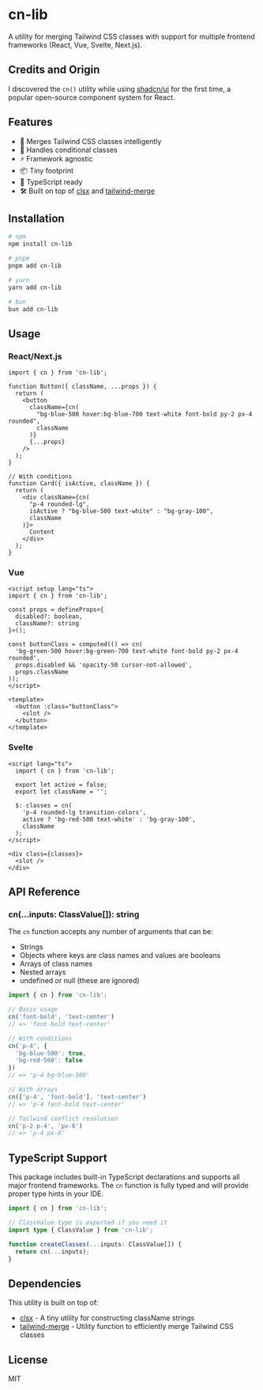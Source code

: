 # cn-lib

A utility for merging Tailwind CSS classes with support for multiple frontend frameworks (React, Vue, Svelte, Next.js).

## Credits and Origin

I discovered the `cn()` utility while using [shadcn/ui](https://ui.shadcn.com/) for the first time, a popular open-source component system for React.

## Features

- 🎨 Merges Tailwind CSS classes intelligently
- 🔄 Handles conditional classes
- ⚡ Framework agnostic
- 📦 Tiny footprint
- 🔧 TypeScript ready
- 🛠️ Built on top of [clsx](https://github.com/lukeed/clsx) and [tailwind-merge](https://github.com/dcastil/tailwind-merge)

## Installation

```bash
# npm
npm install cn-lib

# pnpm
pnpm add cn-lib

# yarn
yarn add cn-lib

# bun
bun add cn-lib
```

## Usage

### React/Next.js

```tsx
import { cn } from 'cn-lib';

function Button({ className, ...props }) {
  return (
    <button 
      className={cn(
        "bg-blue-500 hover:bg-blue-700 text-white font-bold py-2 px-4 rounded",
        className
      )} 
      {...props} 
    />
  );
}

// With conditions
function Card({ isActive, className }) {
  return (
    <div className={cn(
      "p-4 rounded-lg",
      isActive ? "bg-blue-500 text-white" : "bg-gray-100",
      className
    )}>
      Content
    </div>
  );
}
```

### Vue

```vue
<script setup lang="ts">
import { cn } from 'cn-lib';

const props = defineProps<{
  disabled?: boolean,
  className?: string
}>();

const buttonClass = computed(() => cn(
  'bg-green-500 hover:bg-green-700 text-white font-bold py-2 px-4 rounded',
  props.disabled && 'opacity-50 cursor-not-allowed',
  props.className
));
</script>

<template>
  <button :class="buttonClass">
    <slot />
  </button>
</template>
```

### Svelte

```svelte
<script lang="ts">
  import { cn } from 'cn-lib';
  
  export let active = false;
  export let className = '';
  
  $: classes = cn(
    'p-4 rounded-lg transition-colors',
    active ? 'bg-red-500 text-white' : 'bg-gray-100',
    className
  );
</script>

<div class={classes}>
  <slot />
</div>
```

## API Reference

### cn(...inputs: ClassValue[]): string

The `cn` function accepts any number of arguments that can be:
- Strings
- Objects where keys are class names and values are booleans
- Arrays of class names
- Nested arrays
- undefined or null (these are ignored)

```typescript
import { cn } from 'cn-lib';

// Basic usage
cn('font-bold', 'text-center')
// => 'font-bold text-center'

// With conditions
cn('p-4', {
  'bg-blue-500': true,
  'bg-red-500': false
})
// => 'p-4 bg-blue-500'

// With arrays
cn(['p-4', 'font-bold'], 'text-center')
// => 'p-4 font-bold text-center'

// Tailwind conflict resolution
cn('p-2 p-4', 'px-6')
// => 'p-4 px-6'
```

## TypeScript Support

This package includes built-in TypeScript declarations and supports all major frontend frameworks. The `cn` function is fully typed and will provide proper type hints in your IDE.

```typescript
import { cn } from 'cn-lib';

// ClassValue type is exported if you need it
import type { ClassValue } from 'cn-lib';

function createClasses(...inputs: ClassValue[]) {
  return cn(...inputs);
}
```

## Dependencies

This utility is built on top of:
- [clsx](https://github.com/lukeed/clsx) - A tiny utility for constructing className strings
- [tailwind-merge](https://github.com/dcastil/tailwind-merge) - Utility function to efficiently merge Tailwind CSS classes

## License

MIT
